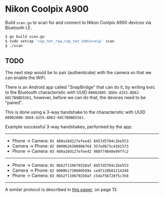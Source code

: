 # Nikon Coolpix A900

Build `scan.go` to scan for and connect to Nikon Coolpix A900 devices via
Bluetooth LE.

```sh
$ go build scan.go
$ sudo setcap 'cap_net_raw,cap_net_admin=eip' scan
$ ./scan
```

## TODO

The next step would be to pair (authenticate) with the camera so that we can
enable the WiFi.

There is an Android app called "SnapBridge" that can do it, by writing `0x01`
to the Bluetooth characteristic with UUID
`00002005-3DD4-4255-8D62-6DC7B9BD5561`, however, before we can do that, the
devices need to be "paired".

This is done using a 3-way handshake to the characteristic with UUID
`00002000-3DD4-4255-8D62-6DC7B9BD5561`.

Example successful 3-way handshakes, performed by the app:

---

- Phone -> Camera: `01 480a18d127efee42 8457d5704c2be553`
- Camera -> Phone: `02 0000626300006764 357ed673c4281573`
- Phone -> Camera: `03 480a18d127efee42 988f74040e99ffc2`

---

- Phone -> Camera: `01 0bb2f119679250af 8457d5704c2be553`
- Camera -> Phone: `02 000061730000589e cedf128b01214348`
- Phone -> Camera: `03 0bb2f119679250af c5daf56728f5c358`

---

A similar protocol is described in
[this paper](https://eprint.iacr.org/2009/013.pdf#page=13), on page 13.
